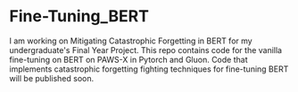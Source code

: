 # Fine-Tuning_BERT

I am working on Mitigating Catastrophic Forgetting in BERT for my undergraduate's Final Year Project. This repo contains code for the vanilla fine-tuning on BERT on PAWS-X in Pytorch and Gluon.
Code that implements catastrophic forgetting fighting techniques for fine-tuning BERT will be published soon.
